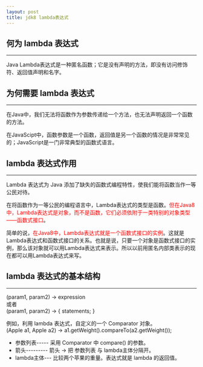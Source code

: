 ```yaml
---
layout: post
title: jdk8 lambda表达式
---
```


## 何为 lambda 表达式
----------------------------------------
Java Lambda表达式是一种匿名函数；它是没有声明的方法，即没有访问修饰符、返回值声明和名字。

## 为何需要 lambda 表达式
----------------------------------------
在Java中，我们无法将函数作为参数传递给一个方法，也无法声明返回一个函数的方法。

在JavaScipt中，函数参数是一个函数，返回值是另一个函数的情况是非常常见的；JavaScript是一门非常典型的函数式语言。

## lambda 表达式作用
----------------------------------------
Lambda 表达式为 Java 添加了缺失的函数式编程特性，使我们能将函数当作一等公民对待。

在将函数作为一等公民的编程语言中，Lambda表达式的类型是函数。<font color="#FF0000">但在Java8中，Lambda表达式是对象，而不是函数，它们必须依附于一类特别的对象类型——函数式接口</font>。

简单的说，<font color="#FF0000">在Java8中，Lambda表达式就是一个函数式接口的实例</font>。这就是Lambda表达式和函数式接口的关系。也就是说，只要一个对象是函数式接口的实例，那么该对象就可以用Lambda表达式来表示。所以以前用匿名内部类表示的现在都可以用Lambda表达式来写。

## lambda 表达式的基本结构
----------------------------------------
(param1, param2) -> expression  
或者  
(param1, param2) -> { statements; }

例如，利用 lambda 表达式，自定义的一个 Comparator 对象。  
(Apple a1, Apple a2) -> a1.getWeight().compareTo(a2.getWeight());
*   参数列表----- 采用 Comparator 中 compare() 的参数。
*   箭头--------- 箭头 -> 把 参数列表 与 lambda主体分隔开。
*   lambda主体--- 比较两个苹果的重量。表达式就是 lambda 的返回值。

